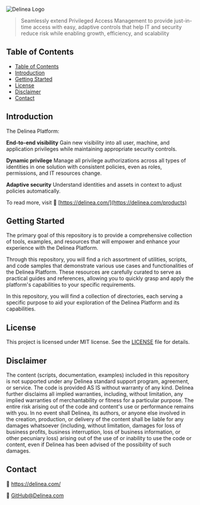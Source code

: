 ![Delinea Logo](https://delinea.com/hs-fs/hubfs/Delinea/logos/Wordmark/delinea-logo-wordmark-tm-rgb-green-email.png?width=114&height=26&name=delinea-logo-wordmark-tm-rgb-green-email.png)

> Seamlessly extend Privileged Access Management to provide just-in-time access with easy,
adaptive controls that help IT and security reduce risk while enabling growth, efficiency, and scalability

## Table of Contents

- [Table of Contents](#table-of-contents)
- [Introduction](#introduction)
- [Getting Started](#getting-started)
- [License](#license)
- [Disclaimer](#disclaimer)
- [Contact](#contact)

## Introduction

The Delinea Platform:

**End-to-end visibility**
Gain new visibility into all user, machine, and application privileges while maintaining appropriate security controls.

**Dynamic privilege**
Manage all privilege authorizations across all types of identities in one solution with consistent policies, even as roles, permissions, and IT resources change.

**Adaptive security**
Understand identities and assets in context to adjust policies automatically.

To read more, visit :link: [https://delinea.com/](https://delinea.com/products)

## Getting Started

The primary goal of this repository is to provide a comprehensive collection of tools, examples, and resources that will empower and enhance your experience with the Delinea Platform.

Through this repository, you will find a rich assortment of utilities, scripts, and code samples that demonstrate various use cases and functionalities of the Delinea Platform. These resources are carefully curated to serve as practical guides and references, allowing you to quickly grasp and apply the platform's capabilities to your specific requirements.

In this repository, you will find a collection of directories, each serving a specific purpose to aid your exploration of the Delinea Platform and its capabilities. 

## License

This project is licensed under MIT license. See the [LICENSE](LICENSE) file for details.

## Disclaimer
The content (scripts, documentation, examples) included in this repository is not supported under any Delinea standard support program, agreement, or service. The code is provided AS IS without warranty of any kind. Delinea further disclaims all implied warranties, including, without limitation, any implied warranties of merchantability or fitness for a particular purpose. The entire risk arising out of the code and content's use or performance remains with you. In no event shall Delinea, its authors, or anyone else involved in the creation, production, or delivery of the content shall be liable for any damages whatsoever (including, without limitation, damages for loss of business profits, business interruption, loss of business information, or other pecuniary loss) arising out of the use of or inability to use the code or content, even if Delinea has been advised of the possibility of such damages.


## Contact

 :link: https://delinea.com/
 
 :email: GitHub@Delinea.com
